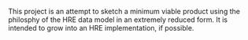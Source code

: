 This project is an attempt to sketch a minimum viable product using the philosphy of the HRE data model in an extremely reduced form.
It is intended to grow into an HRE implementation, if possible.
